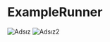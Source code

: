 # ExampleRunner
![Adsız](https://user-images.githubusercontent.com/91760786/155840989-947c103a-21b6-469a-97e0-c1d51a8e5ca7.jpg)
![Adsız2](https://user-images.githubusercontent.com/91760786/155841000-4ed6abc3-32d3-43b9-8107-f455bd925d37.jpg)
